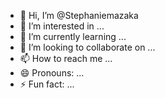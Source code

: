 - 👋 Hi, I’m @Stephaniemazaka
- 👀 I’m interested in ...
- 🌱 I’m currently learning ...
- 💞️ I’m looking to collaborate on ...
- 📫 How to reach me ...
- 😄 Pronouns: ...
- ⚡ Fun fact: ...

<!---
Stephaniemazaka/Stephaniemazaka is a ✨ special ✨ repository because its `README.md` (this file) appears on your GitHub profile.
You can click the Preview link to take a look at your changes.
--->
